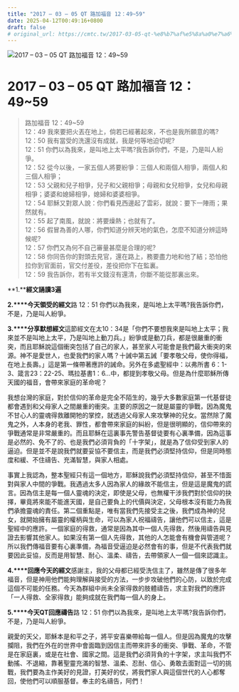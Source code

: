 ```yaml
---
title: "2017 – 03 – 05 QT 路加福音 12：49~59"
date: 2025-04-12T00:49:16+0800
draft: false
# original_url: https://cmtc.tw/2017-03-05-qt-%e8%b7%af%e5%8a%a0%e7%a6%8f%e9%9f%b3-12%ef%bc%9a4959
---
```


![2017 – 03 – 05 QT 路加福音 12：49\~59](/images/qt.jpg   "2017 – 03 – 05 QT 路加福音 12：49\~59")

# 2017 – 03 – 05 QT 路加福音 12：49\~59

> 路加福音 12：49\~59  
> 12：49 我來要把火丟在地上，倘若已經著起來，不也是我所願意的嗎?  
> 12：50 我有當受的洗還沒有成就，我是何等地迫切呢?  
> 12：51 你們以為我來，是叫地上太平嗎?我告訴你們，不是，乃是叫人紛爭。  
> 12：52 從今以後，一家五個人將要紛爭：三個人和兩個人相爭，兩個人和三個人相爭；  
> 12：53 父親和兒子相爭，兒子和父親相爭；母親和女兒相爭，女兒和母親相爭；婆婆和媳婦相爭，媳婦和婆婆相爭。  
> 12：54 耶穌又對眾人說：你們看見西邊起了雲彩，就說：要下一陣雨；果然就有。  
> 12：55 起了南風，就說：將要燥熱；也就有了。  
> 12：56 假冒為善的人哪，你們知道分辨天地的氣色，怎麼不知道分辨這時候呢?  
> 12：57 你們又為何不自己審量甚麼是合理的呢?  
> 12：58 你同告你的對頭去見官，還在路上，務要盡力地和他了結；恐怕他拉你到官面前，官交付差役，差役把你下在監裏。  
> 12：59 我告訴你，若有半文錢沒有還清，你斷不能從那裏出來。

**1.****經文誦讀3遍**

**2.****今天領受的經文**路 12：51 你們以為我來，是叫地上太平嗎?我告訴你們，不是，乃是叫人紛爭。

**3.****分享默想經文**這節經文在太10：34是「你們不要想我來是叫地上太平；我來並不是叫地上太平，乃是叫地上動刀兵。」紛爭或是動刀兵，都是很嚴重的衝突，而且耶穌說這個衝突包括了自己的家人，甚至家人可能會是我們最大衝突的來源。神不是愛世人，也愛我們的家人嗎？十誡中第五誡「要孝敬父母，使你得福，在地上長壽。」這是第一條帶著應許的誡命。另外在多處聖經中：以弗所書 6：1-3、箴言23：22-25、瑪拉基書1：6…中，都提到孝敬父母。但是為什麼耶穌所傳天國的福音，會帶來家庭的革命呢？

我想台灣的家庭，對於信仰的革命是完全不陌生的，幾乎大多數家庭第一代基督徒都會遇到和父母家人之間嚴重的衝突。主要的原因之一就是屬靈的爭戰，因為魔鬼不甘心人的靈魂得救離開牠的掌控，就透過父母家人來攻擊神的兒女。當然除了魔鬼之外，人本身的老我、罪性，都會帶來家庭的糾紛，但是很明顯的，信仰帶來的爭戰通常是非常嚴重的。而且耶穌在這裏事先警告基督徒要有心裏準備，因為這事是必然的、免不了的、也是我們必須背負的「十字架」，就是為了信仰受到家人的逼迫。但是並不是說我們就要妥協不要信主，而是我們必須堅持信仰，但是同時態度和緩、不住禱告、充滿智慧，與家人相處。

事實上我認為，整本聖經只有這一個地方，耶穌說我們必須堅持信仰，甚至不惜面對與家人中間的爭戰。我遇過太多人因為家人的緣故不能信主，但是這是魔鬼的謊言。因為信主是每一個人靈魂的決定，即使是父母，也無權干涉我們對於信仰的抉擇，畢竟將來能不能進天國，是自己要負上的代價與決定，父母根本沒有能力為我們承擔靈魂的責任。第二個重點是，唯有當我們先接受主之後，我們成為神的兒女，就開始擁有屬靈的權柄與生命，可以為家人祝福禱告，讓他們可以信主，這是聖經中的應許。一個家庭的得救，通常是因為其中一個人先得救，然後用禱告與見證去影響其他家人。如果沒有第一個人先得救，其他的人怎能會有機會與管道呢？所以我們傳福音要有心裏準備，為福音受逼迫是必然會有的事，但是不代表我們就要因此妥協，反而是用智慧、耐心、溫柔、禱告，去帶領家人一個一個來認識主。

**4.****回應今天的經文**感謝主，我的父母都已經受洗信主了，雖然是傳了很多年福音，但是神用他們能夠理解與接受的方法，一步步攻破他們的心防，以致於完成這個不可能的任務。今天為群組中尚未全家得救的肢體禱告，求主對我們的應許「一人得救、全家得救」能夠成就在我們每一個人的身上。

**5.****今天QT回應禱告**路 12：51 你們以為我來，是叫地上太平嗎?我告訴你們，不是，乃是叫人紛爭。

親愛的天父，耶穌本是和平之子，將平安喜樂帶給每一個人。但是因為魔鬼的攻擊攔阻，我們在外在的世界中會面臨到因信主而帶來許多的衝突、爭戰、革命，不管是在家庭裏，或是在社會、國家之間。這是我們必須背負的十字架，求主叫我們不動搖、不退縮，靠著聖靈充滿的智慧、溫柔、忍耐、信心、勇敢去面對這一切的挑戰，我們要為主作美好的見證，打美好的仗，將我們家人與這個世代的人心都奪回，使他們可以順服基督。奉主的名禱告，阿們！
